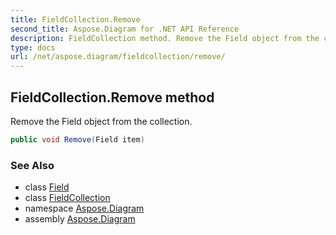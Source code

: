 ```yaml
---
title: FieldCollection.Remove
second_title: Aspose.Diagram for .NET API Reference
description: FieldCollection method. Remove the Field object from the collection
type: docs
url: /net/aspose.diagram/fieldcollection/remove/
---
```

## FieldCollection.Remove method

Remove the Field object from the collection.

```csharp
public void Remove(Field item)
```

### See Also

* class [Field](../../field/)
* class [FieldCollection](../)
* namespace [Aspose.Diagram](../../fieldcollection/)
* assembly [Aspose.Diagram](../../../)


